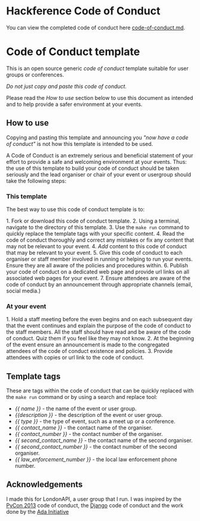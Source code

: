 # Hackference Code of Conduct

You can view the completed code of conduct here [code-of-conduct.md](code-of-conduct.md).

# Code of Conduct template

This is an open source generic *code of conduct* template suitable for user groups or conferences.

*Do not just copy and paste this code of conduct.*

Please read the *How to use* section below to use this document as intended and to help provide a safer environment at your events.

## How to use

Copying and pasting this template and announcing you _"now have a code of conduct"_ is not how this template is intended to be used.

A Code of Conduct is an extremely serious and beneficial statement of your effort to provide a safe and welcoming environment at your events. Thus: the use of this template to build your code of conduct should be taken seriously and the lead organiser or chair of your event or usergroup should take the following steps:

### This template

The best way to use this code of conduct template is to:

1\. Fork or download this code of conduct template.
2\. Using a terminal, navigate to the directory of this template.
3\. Use the `make run` command to quickly replace the template tags with your specific content.
4\. Read the code of conduct thoroughly and correct any mistakes or fix any content that may not be relevant to your event.
4\. *Add* content to this code of conduct that may be relevant to your event.
5\. Give this code of conduct to each organiser or staff member involved in running or helping to run your events. Ensure they are all aware of the policies and procedures within.
6\. Publish your code of conduct on a dedicated web page and provide url links on all associated web pages for your event.
7\. Ensure attendees are aware of the code of conduct by an announcement through appropriate channels (email, social media.)

### At your event

1\. Hold a staff meeting before the even begins and on each subsequent day that the event continues and explain the purpose of the code of conduct to the staff members. All the staff should have read and be aware of the code of conduct. Quiz them if you feel like they may not know.
2\. At the beginning of the event ensure an announcement is made to the congregated attendees of the code of conduct existence and policies.
3\. Provide attendees with copies or url link to the code of conduct.

## Template tags

These are tags within the code of conduct that can be quickly replaced with the
`make run` command or by using a search and replace tool:

- *{{ name }}* - the name of the event or user group.
- *{{description }}* - the description of the event or user group.
- *{{ type }}* - the type of event, such as a meet up or a conference.
- *{{ contact_name }}* - the contact name of the organiser.
- *{{ contact_number }}* - the contact number of the organiser.
- *{{ second_contact_name }}* - the contact name of the second organiser.
- *{{ second_contact_number }}* - the contact number of the second organiser.
- *{{ law_enforcement_number }}* - the local law enforcement phone number.

## Acknowledgements

I made this for LondonAPI, a user group that I run. I was inspired by the [PyCon 2013](https://github.com/python/pycon-code-of-conduct) code of conduct, the [Django](http://djangoproject.com/conduct/) code of conduct and the work done by the [Ada Initiative](http://geekfeminism.wikia.com/wiki/Conference_anti-harassment/Policy)
